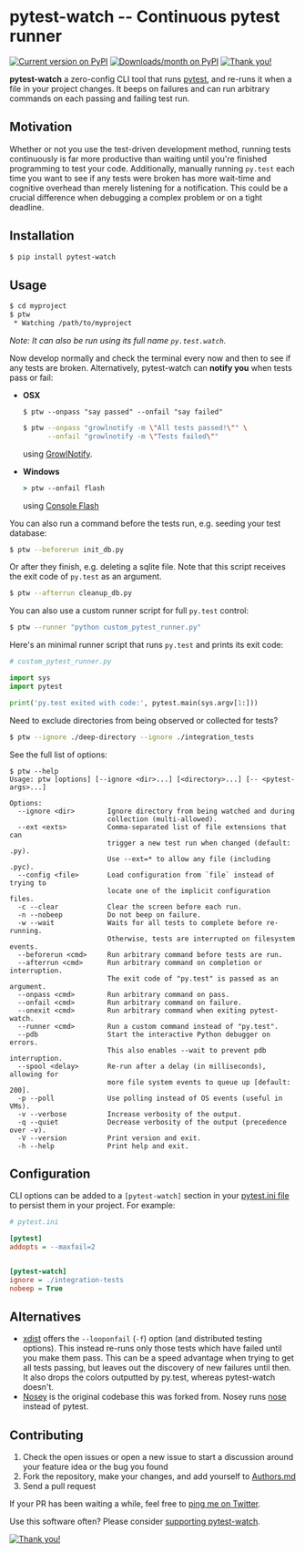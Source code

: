 pytest-watch -- Continuous pytest runner
========================================

[![Current version on PyPI](http://img.shields.io/pypi/v/pytest-watch.svg)][pypi]
[![Downloads/month on PyPI](http://img.shields.io/pypi/dm/pytest-watch.svg)][pypi]
<a href="https://gratipay.com/pytest-watch/" title="Thank you!" target="_blank">
  <img src="https://img.shields.io/gratipay/pytest-watch.svg" alt="Thank you!">
</a>

**pytest-watch** a zero-config CLI tool that runs [pytest][], and re-runs it
when a file in your project changes. It beeps on failures and can run arbitrary
commands on each passing and failing test run.


Motivation
----------

Whether or not you use the test-driven development method, running tests
continuously is far more productive than waiting until you're finished
programming to test your code. Additionally, manually running `py.test` each
time you want to see if any tests were broken has more wait-time and cognitive
overhead than merely listening for a notification. This could be a crucial
difference when debugging a complex problem or on a tight deadline.


Installation
------------

```bash
$ pip install pytest-watch
```


Usage
-----

```bash
$ cd myproject
$ ptw
 * Watching /path/to/myproject
```

*Note: It can also be run using its full name `py.test.watch`.*

Now develop normally and check the terminal every now and then to see if any
tests are broken. Alternatively, pytest-watch can **notify you** when tests
pass or fail:

- **OSX**

  `$ ptw --onpass "say passed" --onfail "say failed"`

  ```bash
  $ ptw --onpass "growlnotify -m \"All tests passed!\"" \
        --onfail "growlnotify -m \"Tests failed\""
  ```

  using [GrowlNotify][].

- **Windows**

  ```bat
  > ptw --onfail flash
  ```

  using [Console Flash][]

You can also run a command before the tests run, e.g. seeding your test database:

```bash
$ ptw --beforerun init_db.py
```

Or after they finish, e.g. deleting a sqlite file. Note that this script receives
the exit code of `py.test` as an argument.

```bash
$ ptw --afterrun cleanup_db.py
```

You can also use a custom runner script for full `py.test` control:

```bash
$ ptw --runner "python custom_pytest_runner.py"
```

Here's an minimal runner script that runs `py.test` and prints its exit code:

```py
# custom_pytest_runner.py

import sys
import pytest

print('py.test exited with code:', pytest.main(sys.argv[1:]))
```

Need to exclude directories from being observed or collected for tests?

```bash
$ ptw --ignore ./deep-directory --ignore ./integration_tests
```

See the full list of options:

```
$ ptw --help
Usage: ptw [options] [--ignore <dir>...] [<directory>...] [-- <pytest-args>...]

Options:
  --ignore <dir>        Ignore directory from being watched and during
                        collection (multi-allowed).
  --ext <exts>          Comma-separated list of file extensions that can
                        trigger a new test run when changed (default: .py).
                        Use --ext=* to allow any file (including .pyc).
  --config <file>       Load configuration from `file` instead of trying to
                        locate one of the implicit configuration files.
  -c --clear            Clear the screen before each run.
  -n --nobeep           Do not beep on failure.
  -w --wait             Waits for all tests to complete before re-running.
                        Otherwise, tests are interrupted on filesystem events.
  --beforerun <cmd>     Run arbitrary command before tests are run.
  --afterrun <cmd>      Run arbitrary command on completion or interruption.
                        The exit code of "py.test" is passed as an argument.
  --onpass <cmd>        Run arbitrary command on pass.
  --onfail <cmd>        Run arbitrary command on failure.
  --onexit <cmd>        Run arbitrary command when exiting pytest-watch.
  --runner <cmd>        Run a custom command instead of "py.test".
  --pdb                 Start the interactive Python debugger on errors.
                        This also enables --wait to prevent pdb interruption.
  --spool <delay>       Re-run after a delay (in milliseconds), allowing for
                        more file system events to queue up [default: 200].
  -p --poll             Use polling instead of OS events (useful in VMs).
  -v --verbose          Increase verbosity of the output.
  -q --quiet            Decrease verbosity of the output (precedence over -v).
  -V --version          Print version and exit.
  -h --help             Print help and exit.
```


Configuration
-------------

CLI options can be added to a `[pytest-watch]` section in your
[pytest.ini file][pytest.ini] to persist them in your project. For example:

```ini
# pytest.ini

[pytest]
addopts = --maxfail=2


[pytest-watch]
ignore = ./integration-tests
nobeep = True
```


Alternatives
------------

- [xdist][] offers the `--looponfail` (`-f`) option (and distributed testing
  options). This instead re-runs only those tests which have failed until you
  make them pass. This can be a speed advantage when trying to get all tests
  passing, but leaves out the discovery of new failures until then. It also
  drops the colors outputted by py.test, whereas pytest-watch doesn't.
- [Nosey][] is the original codebase this was forked from. Nosey runs [nose][]
  instead of pytest.


Contributing
------------

1. Check the open issues or open a new issue to start a discussion around
   your feature idea or the bug you found
2. Fork the repository, make your changes, and add yourself to [Authors.md][]
3. Send a pull request

If your PR has been waiting a while, feel free to [ping me on Twitter][twitter].

Use this software often? Please consider [supporting pytest-watch][support].

<a href="https://gratipay.com/pytest-watch/" title="Thank you!" target="_blank">
  <img src="https://img.shields.io/gratipay/pytest-watch.svg" align="center" alt="Thank you!">
</a>


[pypi]: http://pypi.python.org/pypi/pytest-watch/
[pytest]: http://pytest.org/
[watchdog]: http://packages.python.org/watchdog
[growlnotify]: http://growl.info/downloads#generaldownloads
[console flash]: http://github.com/joeyespo/console-flash
[pytest.ini]: https://pytest.org/latest/customize.html
[xdist]: http://pypi.python.org/pypi/pytest-xdist
[nosey]: http://github.com/joeyespo/nosey
[nose]: http://nose.readthedocs.org/en/latest/
[authors.md]: ./AUTHORS.md
[twitter]: https://twitter.com/joeyespo
[support]: https://gratipay.com/pytest-watch/
